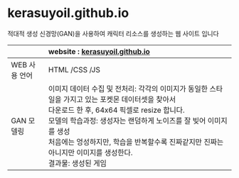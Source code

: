 # kerasuyoil.github.io

적대적 생성 신경망(GAN)을 사용하여 캐릭터 리소스를 생성하는 웹 사이트 입니다

|      | website : [kerasuyoil.github.io](https://kerasuyoil.github.io/.) |
|------|:----|
| WEB 사용 언어| HTML /CSS /JS |
| GAN 모델링 | 이미지 데이터 수집 및 전처리: 각각의 이미지가 동일한 스타일을 가지고 있는 포켓몬 데이터셋을 찾아서<br/> 다운로드 한 후, 64x64 픽셀로 resize 합니다.<br/> 모델의 학습과정: 생성자는 랜덤하게 노이즈를 잘 빚어 이미지를 생성<br/>처음에는 엉성하지만, 학습을 반복할수록 진짜같지만 진짜는 아니지만 이미지를 생성한다.<br/>결과물: 생성된 게임 |

